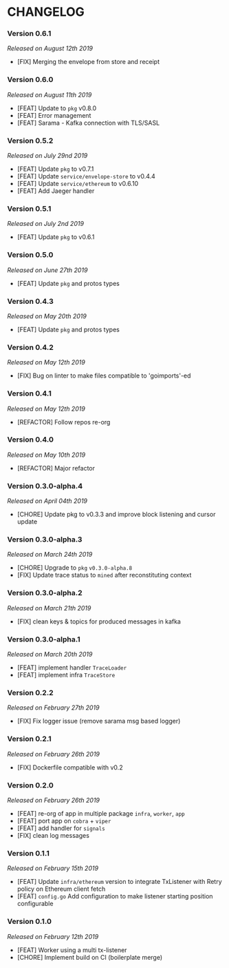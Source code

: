 # CHANGELOG

### Version 0.6.1

*Released on August 12th 2019*

- [FIX] Merging the envelope from store and receipt

### Version 0.6.0

*Released on August 11th 2019*

- [FEAT] Update to `pkg` v0.8.0
- [FEAT] Error management
- [FEAT] Sarama - Kafka connection with TLS/SASL 

### Version 0.5.2

*Released on July 29nd 2019*

- [FEAT] Update `pkg` to v0.7.1
- [FEAT] Update `service/envelope-store` to v0.4.4
- [FEAT] Update `service/ethereum` to v0.6.10
- [FEAT] Add Jaeger handler

### Version 0.5.1

*Released on July 2nd 2019*

- [FEAT] Update `pkg` to v0.6.1
  
### Version 0.5.0

*Released on June 27th 2019*

- [FEAT] Update `pkg` and protos types

### Version 0.4.3

*Released on May 20th 2019*

- [FEAT] Update `pkg` and protos types

### Version 0.4.2

*Released on May 12th 2019*

- [FIX] Bug on linter to make files compatible to 'goimports'-ed

### Version 0.4.1

*Released on May 12th 2019*

- [REFACTOR] Follow repos re-org

### Version 0.4.0

*Released on May 10th 2019*

- [REFACTOR] Major refactor

### Version 0.3.0-alpha.4

*Released on April 04th 2019*

- [CHORE] Update pkg to v0.3.3 and improve block listening and cursor update

### Version 0.3.0-alpha.3

*Released on March 24th 2019*

- [CHORE] Upgrade to `pkg` `v0.3.0-alpha.8`
- [FIX] Update trace status to `mined` after reconstituting context

### Version 0.3.0-alpha.2

*Released on March 21th 2019*

- [FIX] clean keys & topics for produced messages in kafka

### Version 0.3.0-alpha.1

*Released on March 20th 2019*

- [FEAT] implement handler `TraceLoader`
- [FEAT] implement infra `TraceStore`

### Version 0.2.2

*Released on February 27th 2019*

- [FIX] Fix logger issue (remove sarama msg based logger)

### Version 0.2.1

*Released on February 26th 2019*

- [FIX] Dockerfile compatible with v0.2

### Version 0.2.0

*Released on February 26th 2019*

- [FEAT] re-org of app in multiple package `infra`, `worker`, `app`
- [FEAT] port app on `cobra` + `viper`
- [FEAT] add handler for `signals`
- [FIX] clean log messages

### Version 0.1.1

*Released on February 15th 2019*

- [FEAT] Update `infra/ethereum` version to integrate TxListener with Retry policy on Ethereum client fetch
- [FEAT] `config.go` Add configuration to make listener starting position configurable

### Version 0.1.0

*Released on February 12th 2019*

- [FEAT] Worker using a multi tx-listener
- [CHORE] Implement build on CI (boilerplate merge)
